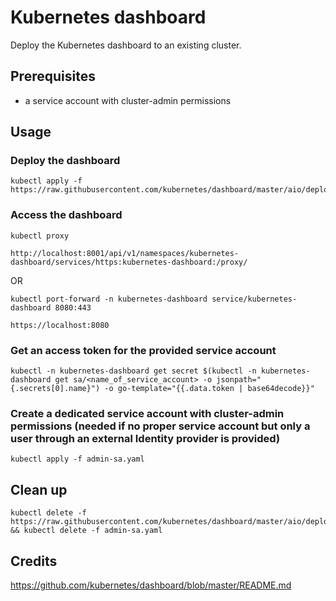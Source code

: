 # Kubernetes dashboard

Deploy the Kubernetes dashboard to an existing cluster.


## Prerequisites

- a service account with cluster-admin permissions

## Usage

### Deploy the dashboard

```shell
kubectl apply -f https://raw.githubusercontent.com/kubernetes/dashboard/master/aio/deploy/recommended.yaml
```

### Access the dashboard

```shell
kubectl proxy
```
```shell
http://localhost:8001/api/v1/namespaces/kubernetes-dashboard/services/https:kubernetes-dashboard:/proxy/
```

OR

```shell
kubectl port-forward -n kubernetes-dashboard service/kubernetes-dashboard 8080:443
```
```shell
https://localhost:8080
```

### Get an access token for the provided service account

```shell
kubectl -n kubernetes-dashboard get secret $(kubectl -n kubernetes-dashboard get sa/<name_of_service_account> -o jsonpath="{.secrets[0].name}") -o go-template="{{.data.token | base64decode}}"
```

### Create a dedicated service account with cluster-admin permissions (needed if no proper service account but only a user through an external Identity provider is provided)

```shell
kubectl apply -f admin-sa.yaml
```

## Clean up

```shell
kubectl delete -f https://raw.githubusercontent.com/kubernetes/dashboard/master/aio/deploy/recommended.yaml && kubectl delete -f admin-sa.yaml
```

## Credits
https://github.com/kubernetes/dashboard/blob/master/README.md
